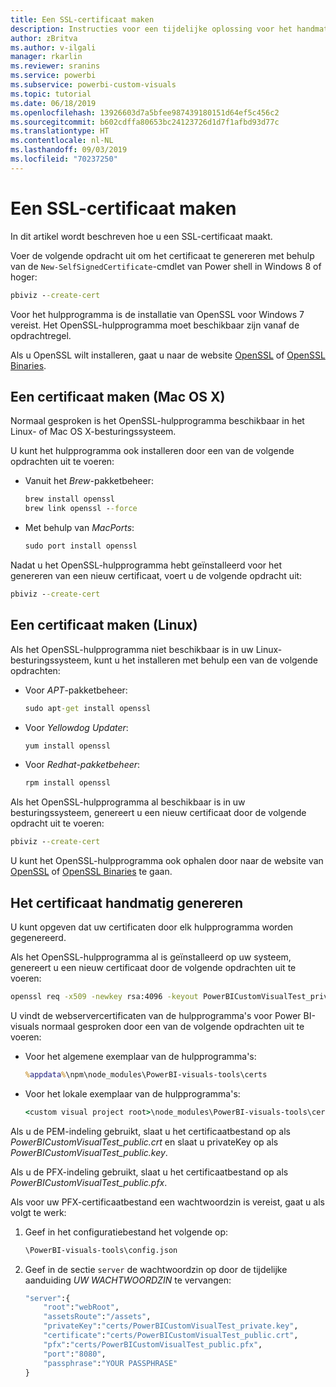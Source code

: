 ```yaml
---
title: Een SSL-certificaat maken
description: Instructies voor een tijdelijke oplossing voor het handmatig maken van certificaten voor Development Server
author: zBritva
ms.author: v-ilgali
manager: rkarlin
ms.reviewer: sranins
ms.service: powerbi
ms.subservice: powerbi-custom-visuals
ms.topic: tutorial
ms.date: 06/18/2019
ms.openlocfilehash: 13926603d7a5bfee987439180151d64ef5c456c2
ms.sourcegitcommit: b602cdffa80653bc24123726d1d7f1afbd93d77c
ms.translationtype: HT
ms.contentlocale: nl-NL
ms.lasthandoff: 09/03/2019
ms.locfileid: "70237250"
---
```

# <a name="create-an-ssl-certificate"></a>Een SSL-certificaat maken

In dit artikel wordt beschreven hoe u een SSL-certificaat maakt.

Voer de volgende opdracht uit om het certificaat te genereren met behulp van de `New-SelfSignedCertificate`-cmdlet van Power shell in Windows 8 of hoger:

```cmd
pbiviz --create-cert
```

Voor het hulpprogramma is de installatie van OpenSSL voor Windows 7 vereist. Het OpenSSL-hulpprogramma moet beschikbaar zijn vanaf de opdrachtregel.

Als u OpenSSL wilt installeren, gaat u naar de website [OpenSSL](https://www.openssl.org) of [OpenSSL Binaries](https://wiki.openssl.org/index.php/Binaries).



## <a name="create-a-certificate-mac-os-x"></a>Een certificaat maken (Mac OS X)

Normaal gesproken is het OpenSSL-hulpprogramma beschikbaar in het Linux- of Mac OS X-besturingssysteem.

U kunt het hulpprogramma ook installeren door een van de volgende opdrachten uit te voeren:
* Vanuit het *Brew*-pakketbeheer:

    ```cmd
    brew install openssl
    brew link openssl --force
    ```

* Met behulp van *MacPorts*:

    ```cmd
    sudo port install openssl
    ```

Nadat u het OpenSSL-hulpprogramma hebt geïnstalleerd voor het genereren van een nieuw certificaat, voert u de volgende opdracht uit:

```cmd
pbiviz --create-cert
```

## <a name="create-a-certificate-linux"></a>Een certificaat maken (Linux)

Als het OpenSSL-hulpprogramma niet beschikbaar is in uw Linux-besturingssysteem, kunt u het installeren met behulp een van de volgende opdrachten:

* Voor *APT*-pakketbeheer:

    ```cmd
    sudo apt-get install openssl
    ```

* Voor *Yellowdog Updater*:

    ```cmd
    yum install openssl
    ```

* Voor *Redhat-pakketbeheer*:

    ```cmd
    rpm install openssl
    ```

Als het OpenSSL-hulpprogramma al beschikbaar is in uw besturingssysteem, genereert u een nieuw certificaat door de volgende opdracht uit te voeren:

```cmd
pbiviz --create-cert
```

U kunt het OpenSSL-hulpprogramma ook ophalen door naar de website van [OpenSSL](https://www.openssl.org) of [OpenSSL Binaries](https://wiki.openssl.org/index.php/Binaries) te gaan.

## <a name="generate-the-certificate-manually"></a>Het certificaat handmatig genereren

U kunt opgeven dat uw certificaten door elk hulpprogramma worden gegenereerd.

Als het OpenSSL-hulpprogramma al is geïnstalleerd op uw systeem, genereert u een nieuw certificaat door de volgende opdrachten uit te voeren:

```cmd
openssl req -x509 -newkey rsa:4096 -keyout PowerBICustomVisualTest_private.key -out PowerBICustomVisualTest_public.crt -days 365
```

U vindt de webservercertificaten van de hulpprogramma's voor Power BI-visuals normaal gesproken door een van de volgende opdrachten uit te voeren:

* Voor het algemene exemplaar van de hulpprogramma's:

    ```cmd
    %appdata%\npm\node_modules\PowerBI-visuals-tools\certs
    ```

* Voor het lokale exemplaar van de hulpprogramma's:

    ```cmd
    <custom visual project root>\node_modules\PowerBI-visuals-tools\certs
    ```

Als u de PEM-indeling gebruikt, slaat u het certificaatbestand op als *PowerBICustomVisualTest_public.crt* en slaat u privateKey op als *PowerBICustomVisualTest_public.key*.

Als u de PFX-indeling gebruikt, slaat u het certificaatbestand op als *PowerBICustomVisualTest_public.pfx*.

Als voor uw PFX-certificaatbestand een wachtwoordzin is vereist, gaat u als volgt te werk:
1. Geef in het configuratiebestand het volgende op:

    ```cmd
    \PowerBI-visuals-tools\config.json
    ```

1. Geef in de sectie `server` de wachtwoordzin op door de tijdelijke aanduiding *UW WACHTWOORDZIN* te vervangen:

    ```cmd
    "server":{
        "root":"webRoot",
        "assetsRoute":"/assets",
        "privateKey":"certs/PowerBICustomVisualTest_private.key",
        "certificate":"certs/PowerBICustomVisualTest_public.crt",
        "pfx":"certs/PowerBICustomVisualTest_public.pfx",
        "port":"8080",
        "passphrase":"YOUR PASSPHRASE"
    }
    ```

